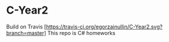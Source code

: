 # C-Year2

Build on Travis [https://travis-ci.org/egorzainullin/C-Year2.svg?branch=master]
This repo is C# homeworks
